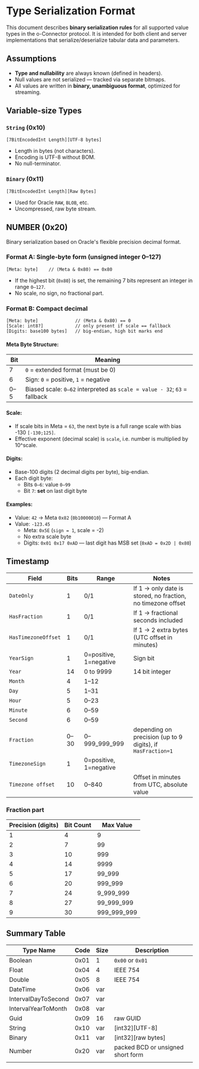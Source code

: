 # Type Serialization Format

This document describes **binary serialization rules** for all supported value types in the o-Connector protocol. It is intended for both client and server implementations that serialize/deserialize tabular data and parameters.
## Assumptions

- **Type and nullability** are always known (defined in headers).  
- Null values are not serialized — tracked via separate bitmaps.
- All values are written in **binary, unambiguous format**, optimized for streaming.
## Variable-size Types

### `String` (0x10)

```
[7BitEncodedInt Length][UTF-8 bytes]
```

- Length in bytes (not characters).
- Encoding is UTF-8 without BOM.
- No null-terminator.
### `Binary` (0x11)

```
[7BitEncodedInt Length][Raw Bytes]
```

- Used for Oracle `RAW`, `BLOB`, etc.
- Uncompressed, raw byte stream.
## NUMBER (0x20)

Binary serialization based on Oracle's flexible precision decimal format.
### Format A: Single-byte form (unsigned integer 0–127)

```
[Meta: byte]    // (Meta & 0x80) == 0x80
```

- If the highest bit (`0x80`) is set, the remaining 7 bits represent an integer in range `0–127`.
- No scale, no sign, no fractional part.

### Format B: Compact decimal

```
[Meta: byte]              // (Meta & 0x80) == 0
[Scale: int8?]            // only present if scale == fallback
[Digits: base100 bytes]   // big-endian, high bit marks end
```

#### Meta Byte Structure:

| Bit | Meaning                                                                   |
| --- | ------------------------------------------------------------------------- |
| 7   | `0` = extended format (must be 0)                                         |
| 6   | Sign: `0` = positive, `1` = negative                                      |
| 0–5 | Biased scale: `0–62` interpreted as `scale = value - 32`; `63` = fallback |

#### Scale:

- If scale bits in Meta = `63`, the next byte is a full range scale with bias -130 `[-130;125]`.
- Effective exponent (decimal scale) is `scale`, i.e. number is multiplied by 10^scale.

#### Digits:

- Base-100 digits (2 decimal digits per byte), big-endian.
- Each digit byte:
    - Bits `0–6`: value `0–99`
    - Bit `7`: **set** on last digit byte

#### Examples:

- Value: `42` → Meta `0x82` (`0b10000010`) — Format A    
- Value: `-123.45`
    - Meta: `0x5E` (`sign = 1`, scale = -2)
    - No extra scale byte
    - Digits: `0x01 0x17 0xAD` — last digit has MSB set (`0xAD = 0x2D | 0x80`)

## Timestamp

| Field               | Bits | Range                  | Notes                                                       |
| ------------------- | ---- | ---------------------- | ----------------------------------------------------------- |
| `DateOnly`          | 1    | 0/1                    | If 1 → only date is stored, no fraction, no timezone offset |
| `HasFraction`       | 1    | 0/1                    | If 1 → fractional seconds included                          |
| `HasTimezoneOffset` | 1    | 0/1                    | If 1 → 2 extra bytes (UTC offset in minutes)                |
| `YearSign`          | 1    | 0=positive, 1=negative | Sign bit                                                    |
| `Year`              | 14   | 0 to 9999              | 14 bit integer                                              |
| `Month`             | 4    | 1–12                   |                                                             |
| `Day`               | 5    | 1–31                   |                                                             |
| `Hour`              | 5    | 0–23                   |                                                             |
| `Minute`            | 6    | 0–59                   |                                                             |
| `Second`            | 6    | 0–59                   |                                                             |
| `Fraction`          | 0–30 | 0–999_999_999          | depending on precision (up to 9 digits), if `HasFraction=1` |
| `TimezoneSign`      | 1    | 0=positive, 1=negative |                                                             |
| `Timezone offset`   | 10   | 0–840                  | Offset in minutes from UTC, absolute value                  |
### Fraction part

| Precision (digits) | Bit Count | Max Value   |
|--------------------|-----------|-------------|
| 1                  | 4         | 9           |
| 2                  | 7         | 99          |
| 3                  | 10        | 999         |
| 4                  | 14        | 9999        |
| 5                  | 17        | 99_999      |
| 6                  | 20        | 999_999     |
| 7                  | 24        | 9_999_999   |
| 8                  | 27        | 99_999_999  |
| 9                  | 30        | 999_999_999 |

## Summary Table

| Type Name           | Code | Size | Description                       |
| ------------------- | ---- | ---- | --------------------------------- |
| Boolean             | 0x01 | 1    | `0x00` or `0x01`                  |
| Float               | 0x04 | 4    | IEEE 754                          |
| Double              | 0x05 | 8    | IEEE 754                          |
| DateTime            | 0x06 | var  |                                   |
| IntervalDayToSecond | 0x07 | var  |                                   |
| IntervalYearToMonth | 0x08 | var  |                                   |
| Guid                | 0x09 | 16   | raw GUID                          |
| String              | 0x10 | var  | [int32][UTF-8]                    |
| Binary              | 0x11 | var  | [int32][raw bytes]                |
| Number              | 0x20 | var  | packed BCD or unsigned short form |
|                     |      |      |                                   |
